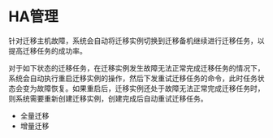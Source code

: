 # HA管理<a name="drs_10_0001"></a>

针对迁移主机故障，系统会自动将迁移实例切换到迁移备机继续进行迁移任务，以提高迁移任务的成功率。

对于如下状态的迁移任务，在迁移实例发生故障无法正常完成迁移任务的情况下，系统会自动执行重启迁移实例的操作，然后下发重试迁移任务的命令，此时任务状态会变为故障恢复。如果重启后，迁移实例还处于故障无法正常完成迁移任务时，则系统需要重新创建迁移实例，创建完成后自动重试迁移任务。

-   全量迁移
-   增量迁移

